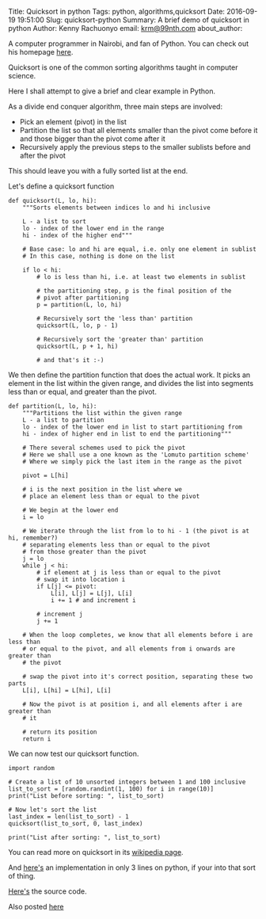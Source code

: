 Title: Quicksort in python
Tags: python, algorithms,quicksort
Date: 2016-09-19 19:51:00
Slug: quicksort-python
Summary: A brief demo of quicksort in python
Author: Kenny Rachuonyo
email: krm@99nth.com
about_author: <p>A computer programmer in Nairobi, and fan of Python. You can check out his homepage <a href="http://www.99nth.com/~krm">here</a>.

Quicksort is one of the common sorting algorithms taught in computer science.

Here I shall attempt to give a brief and clear example in Python.

As a divide end conquer algorithm, three main steps are involved:

 - Pick an element (pivot) in the list
 - Partition the list so that all elements smaller than the pivot
   come before it and those bigger than the pivot come after it
 - Recursively apply the previous steps to the smaller sublists
   before and after the pivot

This should leave you with a fully sorted list at the end.

Let's define a quicksort function

    def quicksort(L, lo, hi):
        """Sorts elements between indices lo and hi inclusive
        
        L - a list to sort
        lo - index of the lower end in the range
        hi - index of the higher end"""
    
        # Base case: lo and hi are equal, i.e. only one element in sublist
        # In this case, nothing is done on the list
    
        if lo < hi:
            # lo is less than hi, i.e. at least two elements in sublist
    
            # the partitioning step, p is the final position of the
            # pivot after partitioning
            p = partition(L, lo, hi)

            # Recursively sort the 'less than' partition
            quicksort(L, lo, p - 1)
    
            # Recursively sort the 'greater than' partition
            quicksort(L, p + 1, hi)
    
            # and that's it :-)


We then define the partition function that does the actual work. It picks an
element in the list within the given range, and divides the list into segments
less than or equal, and greater than the pivot.


    def partition(L, lo, hi):
        """Partitions the list within the given range
        L - a list to partition
        lo - index of the lower end in list to start partitioning from
        hi - index of higher end in list to end the partitioning"""
    
        # There several schemes used to pick the pivot
        # Here we shall use a one known as the 'Lomuto partition scheme'
        # Where we simply pick the last item in the range as the pivot
    
        pivot = L[hi]
    
        # i is the next position in the list where we
        # place an element less than or equal to the pivot
    
        # We begin at the lower end
        i = lo
    
        # We iterate through the list from lo to hi - 1 (the pivot is at hi, remember?)
        # separating elements less than or equal to the pivot
        # from those greater than the pivot
        j = lo
        while j < hi:
            # if element at j is less than or equal to the pivot
            # swap it into location i
            if L[j] <= pivot:
                L[i], L[j] = L[j], L[i]
                i += 1 # and increment i
    
            # increment j
            j += 1
    
        # When the loop completes, we know that all elements before i are less than
        # or equal to the pivot, and all elements from i onwards are greater than
        # the pivot
    
        # swap the pivot into it's correct position, separating these two parts
        L[i], L[hi] = L[hi], L[i]
    
        # Now the pivot is at position i, and all elements after i are greater than
        # it
    
        # return its position
        return i

We can now test our quicksort function.

    import random

    # Create a list of 10 unsorted integers between 1 and 100 inclusive
    list_to_sort = [random.randint(1, 100) for i in range(10)]
    print("List before sorting: ", list_to_sort)
    
    # Now let's sort the list
    last_index = len(list_to_sort) - 1
    quicksort(list_to_sort, 0, last_index)
    
    print("List after sorting: ", list_to_sort)


You can read more on quicksort in its 
[wikipedia page](https://en.wikipedia.org/wiki/Quicksort).

And [here's](https://www.safaribooksonline.com/library/view/python-cookbook/0596001673/ch02s12.html) 
an implementation in only 3 lines on python, if your into that sort of thing.

[Here's](https://github.com/krmboya/py-examples/blob/master/quicksort.py) the source code.

Also posted [here](http://www.99nth.com/~krm/blog/quicksort-python.html)